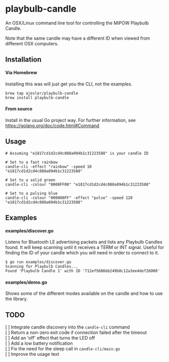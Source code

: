 # playbulb-candle

An OSX/Linux command line tool for controlling the MiPOW Playbulb Candle. 

Note that the same candle may have a different ID when viewed from different OSX computers.


## Installation

#### Via Homebrew

Installing this was will just get you the CLI, not the examples.

```
brew tap ajesler/playbulb-candle
brew install playbulb-candle
```

#### From source

Install in the usual Go project way. For further information, see https://golang.org/doc/code.html#Command

## Usage

```
# Assuming "e1817cd1d2cd4c088a094b1c31223588" is your candle ID

# Set to a fast rainbow
candle-cli -effect "rainbow" -speed 10 "e1817cd1d2cd4c088a094b1c31223588"

# Set to a solid green
candle-cli -colour "0000FF00" "e1817cd1d2cd4c088a094b1c31223588"

# Set to a pulsing blue
candle-cli -colour "000000FF" -effect "pulse" -speed 120 "e1817cd1d2cd4c088a094b1c31223588"
```

## Examples

#### examples/discover.go

Listens for Bluetooth LE advertising packets and lists any Playbulb Candles found. 
It will keep scanning until it receives a TERM or INT signal.
Useful for finding the ID of your candle which you will need in order to connect to it.

```
$ go run examples/discover.go
Scanning for Playbulb Candles...
Found 'Playbulb Candle 1' with ID '712ef5686bb249b8c12a3ee4def26000'
```

#### examples/demo.go

Shows some of the different modes available on the candle and how to use the library.

## TODO

[ ] Integrate candle discovery into the `candle-cli` command  
[ ] Return a non-zero exit code if connection failed after the timeout  
[ ] Add an 'off' effect that turns the LED off  
[ ] Add a low battery notification  
[ ] Fix the need for the sleep call in `candle-cli/main.go`  
[ ] Improve the usage text  
